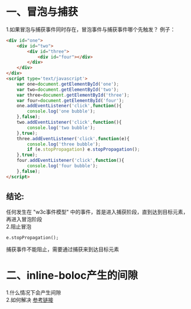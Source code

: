 # 一、冒泡与捕获
1.如果冒泡与捕获事件同时存在，冒泡事件与捕获事件哪个先触发？
例子：
``` html
<div id="one">
    <div id="two">
        <div id="three">
            <div id="four"></div>
        </div>
    </div>
</div>
<script type='text/javascript'>
    var one=document.getElementById('one');
    var two=document.getElementById('two');
    var three=document.getElementById('three');
    var four=document.getElementById('four');
    one.addEventListener('click',function(){
        console.log('one bubble');
    },false);
    two.addEventListener('click',function(){
        console.log('two bubble');
    },true);
    three.addEventListener('click',function(e){
        console.log('three bubble');
        if (e.stopPropagation) e.stopPropagation();
    },true);
    four.addEventListener('click',function(){
        console.log('four bubble');
    },false);
</script>
```
结论:
-------
任何发生在     "w3c事件模型"              中的事件，首是进入捕获阶段，直到达到目标元素，再进入冒泡阶段
<br>
2.阻止冒泡
``` html
e.stopPropagation();
```
捕获事件不能阻止，需要通过捕获来到达目标元素
# 二、inline-boloc产生的间隙
1.什么情况下会产生间隙<br>
2.如何解决
[参考链接](http://www.zhangxinxu.com/wordpress/2012/04/inline-block-space-remove-%E5%8E%BB%E9%99%A4%E9%97%B4%E8%B7%9D/)
